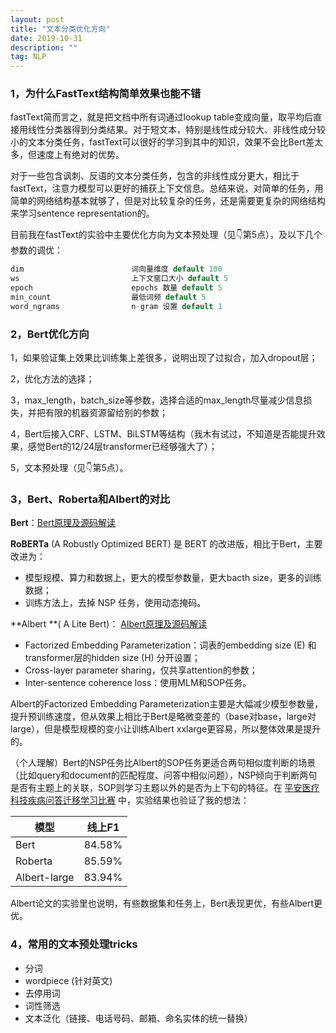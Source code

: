 ```yaml
---
layout: post
title: "文本分类优化方向"
date: 2019-10-31
description: ""
tag: NLP
---
```


### 1，为什么FastText结构简单效果也能不错

fastText简而言之，就是把文档中所有词通过lookup table变成向量，取平均后直接用线性分类器得到分类结果。对于短文本，特别是线性成分较大、非线性成分较小的文本分类任务，fastText可以很好的学习到其中的知识，效果不会比Bert差太多，但速度上有绝对的优势。

对于一些包含讽刺、反语的文本分类任务，包含的非线性成分更大，相比于fastText，注意力模型可以更好的捕获上下文信息。总结来说，对简单的任务，用简单的网络结构基本就够了，但是对比较复杂的任务，还是需要更复杂的网络结构来学习sentence representation的。

目前我在fastText的实验中主要优化方向为文本预处理（见👇第5点），及以下几个参数的调优：

```swift
dim                        词向量维度 default 100
ws                         上下文窗口大小 default 5
epoch                      epochs 数量 default 5
min_count                  最低词频 default 5
word_ngrams                n-gram 设置 default 1
```



### 2，Bert优化方向

1，如果验证集上效果比训练集上差很多，说明出现了过拟合，加入dropout层；

2，优化方法的选择；

3，max_length，batch_size等参数，选择合适的max_length尽量减少信息损失，并把有限的机器资源留给别的参数；

4，Bert后接入CRF、LSTM、BiLSTM等结构（我木有试过，不知道是否能提升效果，感觉Bert的12/24层transformer已经够强大了）；

5，文本预处理（见👇第5点）。



### 3，Bert、Roberta和Albert的对比

**Bert**：[Bert原理及源码解读](https://baijingting.github.io/2019/10/Bert原理及源码解读/)

**RoBERTa** (A Robustly Optimized BERT) 是 BERT 的改进版，相比于Bert，主要改进为：

- 模型规模、算力和数据上，更大的模型参数量，更大bacth size，更多的训练数据；
- 训练方法上，去掉 NSP 任务，使用动态掩码。

**Albert **( A Lite Bert)： [Albert原理及源码解读](https://baijingting.github.io/2019/10/Albert原理及源码解读/)

- Factorized Embedding Parameterization：词表的embedding size (E) 和transformer层的hidden size (H) 分开设置；
- Cross-layer parameter sharing，仅共享attention的参数；
- Inter-sentence coherence loss：使用MLM和SOP任务。

Albert的Factorized Embedding Parameterization主要是大幅减少模型参数量，提升预训练速度，但从效果上相比于Bert是略微变差的（base对base，large对large），但是模型规模的变小让训练Albert xxlarge更容易，所以整体效果是提升的。

（个人理解）Bert的NSP任务比Albert的SOP任务更适合两句相似度判断的场景（比如query和document的匹配程度、问答中相似问题），NSP倾向于判断两句是否有主题上的关联，SOP则学习主题以外的是否为上下句的特征。在 [平安医疗科技疾病问答迁移学习比赛](https://www.biendata.com/competition/chip2019/) 中，实验结果也验证了我的想法：

| 模型         | 线上F1 |
| ------------ | ------ |
| Bert         | 84.58% |
| Roberta      | 85.59% |
| Albert-large | 83.94% |

Albert论文的实验里也说明，有些数据集和任务上，Bert表现更优，有些Albert更优。



### 4，常用的文本预处理tricks

- 分词
- wordpiece (针对英文)
- 去停用词
- 词性筛选
- 文本泛化（链接、电话号码、邮箱、命名实体的统一替换）


